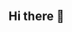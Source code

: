 ## Hi there 👋

<!--
**786260029/786260029** is a ✨ _special_ ✨ repository because its `README.md` (this file) appears on your GitHub profile.

-I am a student majoring in data science and big Data technology at Fuzhou University.
-I learned C. Python, data structure and other basic computer courses, machine learning, database, data mining and other professional knowledge. I'm interested in big models and big data architectures.
-The development plan for the next three years is to take the postgraduate entrance exam and study majors related to big data. I think the knowledge I learned in the undergraduate period of big data is relatively shallow, which is not enough to meet the current market demand. I hope that I can have at least one scientific research experience and internship experience in related majors on the basis of completing the course content during my undergraduate study. I hope that I can learn enough skills during the postgraduate period so that I can be competent for the work in a large company for a long time and not lose my job.
-->
